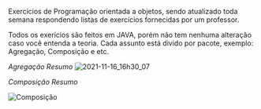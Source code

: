 Exercícios de Programação orientada a objetos, sendo atualizado toda semana respondendo listas de exercícios fornecidas por um professor.

</div 

Todos os exerícios são feitos em JAVA, porém não tem nenhuma alteração caso você entenda a teoria. Cada assunto está divido por pacote, exemplo: Agregação, Composição e etc.

*Agregação Resumo*
![2021-11-16_16h30_07](https://user-images.githubusercontent.com/72824080/142052755-ff1601b6-6504-4b09-af15-ba3bb36111a7.png)

*Composição Resumo*




![Composição](https://user-images.githubusercontent.com/72824080/142065382-dc3413c2-f310-4593-8f7a-799cba5932db.png)
